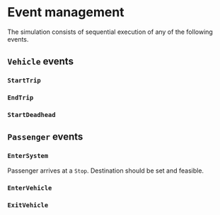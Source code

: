# Event management

The simulation consists of sequential execution of any of the
following events.

## `Vehicle` events

### `StartTrip`

### `EndTrip`

### `StartDeadhead`

## `Passenger` events

### `EnterSystem`

Passenger arrives at a `Stop`. Destination should be set and feasible.

### `EnterVehicle`

### `ExitVehicle`
